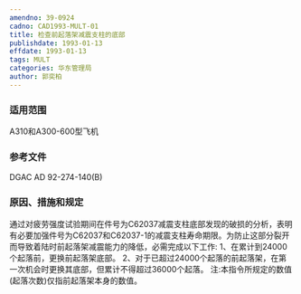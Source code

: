 ```yaml
---
amendno: 39-0924
cadno: CAD1993-MULT-01
title: 检查前起落架减震支柱的底部
publishdate: 1993-01-13
effdate: 1993-01-13
tags: MULT
categories: 华东管理局
author: 郭奕柏
---
```


### 适用范围 
A310和A300-600型飞机

<!--more-->
### 参考文件
DGAC AD 92-274-140(B) 

### 原因、措施和规定 
通过对疲劳强度试验期间在件号为C62037减震支柱底部发现的破损的分析，表明有必要加强件号为C62037和C62037-1的减震支柱寿命期限。为防止这部分裂开而导致着陆时前起落架减震能力的降低，必需完成以下工作: 
1、在累计到24000个起落前，更换前起落架底部。 2、对于已超过24000个起落的前起落架，在第一次机会时更换其底部，但累计不得超过36000个起落。     注:本指令所规定的数值(起落次数)仅指前起落架本身的数值。
